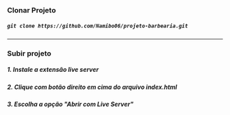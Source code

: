 ### Clonar Projeto
##### ``git clone https://github.com/Namibo06/projeto-barbearia.git``

----------------------------------------------
### Subir projeto
##### 1. Instale a extensão live server
##### 2. Clique com botão direito em cima do arquivo index.html
##### 3. Escolha a opção "Abrir com Live Server"